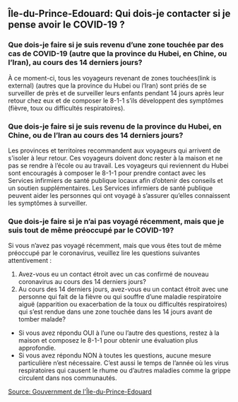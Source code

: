 ## Île-du-Prince-Edouard: Qui dois-je contacter si je pense avoir le COVID-19 ?

### Que dois-je faire si je suis revenu d’une zone touchée par des cas de COVID-19 (autre que la province du Hubei, en Chine, ou l’Iran), au cours des 14 derniers jours?

À ce moment-ci, tous les voyageurs revenant de zones touchées(link is external) (autres que la province du Hubei ou l’Iran) sont priés de se surveiller de près et de surveiller leurs enfants pendant 14 jours après leur retour chez eux et de composer le 8-1-1 s’ils développent des symptômes (fièvre, toux ou difficultés respiratoires).

### Que dois-je faire si je suis revenu de la province du Hubei, en Chine, ou de l’Iran au cours des 14 derniers jours?

Les provinces et territoires recommandent aux voyageurs qui arrivent de s'isoler à leur retour. Ces voyageurs doivent donc rester à la maison et ne pas se rendre à l’école ou au travail. Les voyageurs qui reviennent du Hubei sont encouragés à composer le 8-1-1 pour prendre contact avec les Services infirmiers de santé publique locaux afin d’obtenir des conseils et un soutien supplémentaires. Les Services infirmiers de santé publique peuvent aider les personnes qui ont voyagé à s’assurer qu’elles connaissent les symptômes à surveiller.

### Que dois-je faire si je n’ai pas voyagé récemment, mais que je suis tout de même préoccupé par le COVID-19?

Si vous n’avez pas voyagé récemment, mais que vous êtes tout de même préoccupé par le coronavirus, veuillez lire les questions suivantes attentivement :

1. Avez-vous eu un contact étroit avec un cas confirmé de nouveau coronavirus au cours des 14 derniers jours?
2. Au cours des 14 derniers jours, avez-vous eu un contact étroit avec une personne qui fait de la fièvre ou qui souffre d’une maladie respiratoire aiguë (apparition ou exacerbation de la toux ou difficultés respiratoires) qui s’est rendue dans une zone touchée dans les 14 jours avant de tomber malade?

- Si vous avez répondu OUI à l’une ou l’autre des questions, restez à la maison et composez le 8-1-1 pour obtenir une évaluation plus approfondie.
- Si vous avez répondu NON à toutes les questions, aucune mesure particulière n’est nécessaire. C’est aussi le temps de l’année où les virus respiratoires qui causent le rhume ou d’autres maladies comme la grippe circulent dans nos communautés.

[Source: Gouvernment de l'Île-du-Prince-Edouard](https://www.princeedwardisland.ca/fr/information/sante-et-mieux-etre/infection-au-coronavirus-foire-aux-questions)
